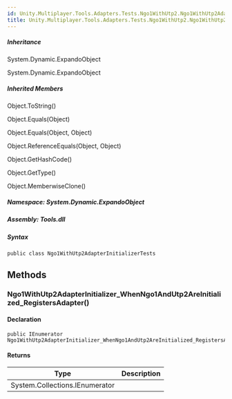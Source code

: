 ```yaml
---  
id: Unity.Multiplayer.Tools.Adapters.Tests.Ngo1WithUtp2.Ngo1WithUtp2AdapterInitializerTests  
title: Unity.Multiplayer.Tools.Adapters.Tests.Ngo1WithUtp2.Ngo1WithUtp2AdapterInitializerTests  
---
```


<div class="markdown level0 summary">

</div>

<div class="markdown level0 conceptual">

</div>

<div class="inheritance">

##### Inheritance

<div class="level0">

System.Dynamic.ExpandoObject

</div>

<div class="level1">

System.Dynamic.ExpandoObject

</div>

</div>

<div class="inheritedMembers">

##### Inherited Members

<div>

Object.ToString()

</div>

<div>

Object.Equals(Object)

</div>

<div>

Object.Equals(Object, Object)

</div>

<div>

Object.ReferenceEquals(Object, Object)

</div>

<div>

Object.GetHashCode()

</div>

<div>

Object.GetType()

</div>

<div>

Object.MemberwiseClone()

</div>

</div>

##### **Namespace**: System.Dynamic.ExpandoObject

##### **Assembly**: Tools.dll

##### Syntax

``` lang-csharp
public class Ngo1WithUtp2AdapterInitializerTests
```

## Methods 

### Ngo1WithUtp2AdapterInitializer_WhenNgo1AndUtp2AreInitialized_RegistersAdapter()

<div class="markdown level1 summary">

</div>

<div class="markdown level1 conceptual">

</div>

#### Declaration

``` lang-csharp
public IEnumerator Ngo1WithUtp2AdapterInitializer_WhenNgo1AndUtp2AreInitialized_RegistersAdapter()
```

#### Returns

| Type                           | Description |
|--------------------------------|-------------|
| System.Collections.IEnumerator |             |
